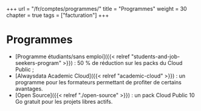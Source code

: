 +++
url = "/fr/comptes/programmes/"
title = "Programmes"
weight = 30
chapter = true
tags = ["facturation"]
+++

# Programmes

- [Programme étudiants/sans emploi]({{< relref "students-and-job-seekers-program" >}}) : 50 % de réduction sur les packs du Cloud Public ;
- [Alwaysdata Academic Cloud]({{< relref "academic-cloud" >}}) : un programme pour les formateurs permettant de profiter de certains avantages.
- [Open Source]({{< relref "./open-source" >}}) : un pack Cloud Public 10 Go gratuit pour les projets libres actifs.
